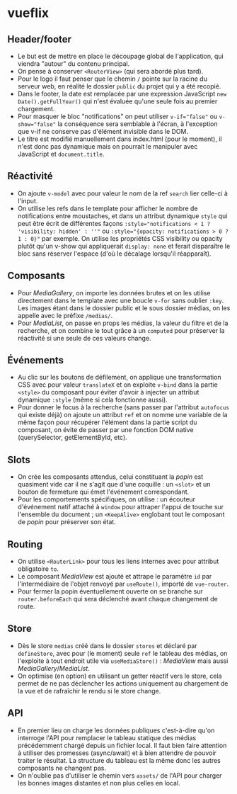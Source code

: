 # vueflix

## Header/footer

- Le but est de mettre en place le découpage global de l'application, qui viendra "autour" du contenu principal.
- On pense à conserver `<RouterView>` (qui sera abordé plus tard).
- Pour le logo il faut penser que le chemin `/` pointe sur la racine du serveur web, en réalité le dossier `public` du projet qui y a été recopié.
- Dans le footer, la date est remplacée par une expression JavaScript `new Date().getFullYear()` qui n'est évaluée qu'une seule fois au premier chargement.
- Pour masquer le bloc "notifications" on peut utiliser `v-if="false"` ou `v-show="false"` la conséquence sera semblable à l'écran, à l'exception que v-if ne conserve pas d'élément invisible dans le DOM.
- Le titre est modifié manuellement dans index.html (pour le moment), il n'est donc pas dynamique mais on pourrait le manipuler avec JavaScript et `document.title`.

## Réactivité

- On ajoute `v-model` avec pour valeur le nom de la ref `search` lier celle-ci à l'input.
- On utilise les refs dans le template pour afficher le nombre de notifications entre moustaches, et dans un attribut dynamique `style` qui peut être écrit de différentes façons `:style="notifications < 1 ? 'visibility: hidden' : ''"` ou `:style="{opacity: notifications > 0 ? 1 : 0}"` par exemple. On utilise les propriétés CSS visibility ou opacity plutôt qu'un v-show qui appliquerait `display: none` et ferait disparaître le bloc sans réserver l'espace (d'où le décalage lorsqu'il réapparaît).

## Composants

- Pour _MediaGallery_, on importe les données brutes et on les utilise directement dans le template avec une boucle `v-for` sans oublier `:key`. Les images étant dans le dossier public et le sous dossier médias, on les appelle avec le préfixe `/medias/`.
- Pour _MediaList_, on passe en props les médias, la valeur du filtre et de la recherche, et on combine le tout grâce à un `computed` pour préserver la réactivité si une seule de ces valeurs change.

## Événements

- Au clic sur les boutons de défilement, on applique une transformation CSS avec pour valeur `translateX` et on exploite `v-bind` dans la partie `<style>` du composant pour éviter d'avoir à injecter un attribut dynamique `:style` (même si cela fonctionne aussi).
- Pour donner le focus à la recherche (sans passer par l'attribut `autofocus` qui existe déjà) on ajoute un attribut `ref` et on nomme une variable de la même façon pour récupérer l'élément dans la partie script du composant, on évite de passer par une fonction DOM native (querySelector, getElementById, etc).

## Slots

- On crée les composants attendus, celui constituant la _popin_ est quasiment vide car il ne s'agit que d'une coquille : un `<slot>` et un bouton de fermeture qui émet l'événement correspondant.
- Pour les comportements spécifiques, on utilise : un écouteur d'événement natif attaché à `window` pour attraper l'appui de touche sur l'ensemble du document ; un `<KeepAlive>` englobant tout le composant de _popin_ pour préserver son état.

## Routing

- On utilise `<RouterLink>` pour tous les liens internes avec pour attribut obligatoire `to`.
- Le composant _MediaView_ est ajouté et attrape le paramètre `id` par l'intermédiaire de l'objet renvoyé par `useRoute()`, importé de `vue-router`.
- Pour fermer la popin éventuellement ouverte on se branche sur `router.beforeEach` qui sera déclenché avant chaque changement de route.

## Store

- Dès le store `medias` créé dans le dossier `stores` et déclaré par `defineStore`, avec pour (le moment) seule `ref` le tableau des médias, on l'exploite à tout endroit utile via `useMediaStore()` : _MediaView_ mais aussi _MediaGallery_/_MediaList_.
- On optimise (en option) en utilisant un getter réactif vers le store, cela permet de ne pas déclencher les actions uniquement au chargement de la vue et de rafraîchir le rendu si le store change.

## API

- En premier lieu on charge les données publiques c'est-à-dire qu'on interroge l'API pour remplacer le tableau statique des médias précédemment chargé depuis un fichier local. Il faut bien faire attention à utiliser des promesses (async/await) et à bien attendre de pouvoir traiter le résultat. La structure du tableau est la même donc les autres composants ne changent pas.
- On n'oublie pas d'utiliser le chemin vers `assets/` de l'API pour charger les bonnes images distantes et non plus celles en local.
